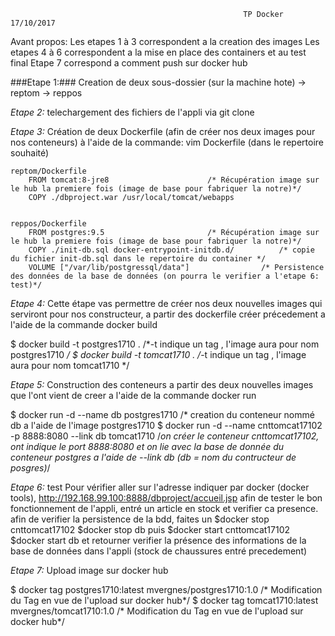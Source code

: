                                                         TP Docker 17/10/2017
                                                            
                                                          
Avant propos:
Les etapes 1 à 3 correspondent a la creation des images
Les etapes 4 à 6 correspondent a la mise en place des containers et au test final
Etape 7 correspond a comment push sur docker hub



###Etape 1:###
Creation de deux sous-dossier (sur la machine hote)	-> reptom
							-> reppos

_Etape 2:_
telechargement des fichiers de l'appli via git clone


_Etape 3:_
Création de deux Dockerfile (afin de créer nos deux images pour nos conteneurs)
à l'aide de la commande: vim Dockerfile (dans le repertoire souhaité)

	reptom/Dockerfile
		FROM tomcat:8-jre8						/* Récupération image sur le hub la premiere fois (image de base pour fabriquer la notre)*/
		COPY ./dbproject.war /usr/local/tomcat/webapps

		
	reppos/Dockerfile
		FROM postgres:9.5						/* Récupération image sur le hub la premiere fois (image de base pour fabriquer la notre)*/
		COPY ./init-db.sql docker-entrypoint-initdb.d/			/* copie du fichier init-db.sql dans le repertoire du container */
		VOLUME ["/var/lib/postgressql/data"]				/* Persistence des données de la base de données (on pourra le verifier a l'etape 6: test)*/


_Etape 4:_
Cette étape vas permettre de créer nos deux nouvelles images qui serviront pour nos constructeur, a partir des dockerfile créer précedement
a l'aide de la commande docker build

$ docker build -t postgres1710 .						/*-t indique un tag , l'image aura pour nom postgres1710 */
$ docker build -t tomcat1710 . 							/*-t indique un tag , l'image aura pour nom tomcat1710 */


_Etape 5:_
Construction des conteneurs a partir des deux nouvelles images que l'ont vient de creer
a l'aide de la commande docker run

$ docker run -d --name db postgres1710						/* creation du conteneur nommé db a l'aide de l'image postgres1710
$ docker run -d --name cnttomcat17102 -p 8888:8080 --link db tomcat1710		/*on créer le conteneur cnttomcat17102, ont indique le port 8888:8080 
										et on lie avec la base de donnée du conteneur postgres a l'aide de --link db 
										(db = nom du contructeur de posgres)*/
                    

_Etape 6:_ test
Pour vérifier aller sur l'adresse indiquer par docker (docker tools), http://192.168.99.100:8888/dbproject/accueil.jsp
afin de tester le bon fonctionnement de l'appli, entré un article en stock et verifier ca presence.
afin de verifier la persistence de la bdd, faites un 
$docker stop cnttomcat17102 
$docker stop db 
puis 
$docker start cnttomcat17102
$docker start db 
et retourner verifier la présence des informations de la base de données dans l'appli (stock de chaussures entré precedement)



_Etape 7:_ Upload image sur docker hub

$ docker tag postgres1710:latest mvergnes/postgres1710:1.0			/* Modification du Tag en vue de l'upload sur docker hub*/
$ docker tag tomcat1710:latest mvergnes/tomcat1710:1.0				/* Modification du Tag en vue de l'upload sur docker hub*/
